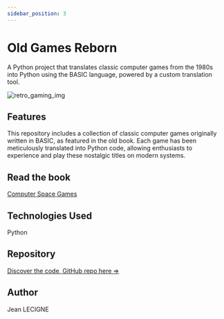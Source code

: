```yaml
---
sidebar_position: 3
---
```

# Old Games Reborn

A Python project that translates classic computer games from the 1980s into Python using the BASIC language, powered by a custom translation tool.

![retro_gaming_img](../maydays/static/img/project_img/md-p02.jpg)

## Features

This repository includes a collection of classic computer games originally written in BASIC, as featured in the old book. Each game has been meticulously translated into Python code, allowing enthusiasts to experience and play these nostalgic titles on modern systems.

## Read the book
[Computer Space Games](https://colorcomputerarchive.com/repo/Documents/Books/Computer%20Spacegames%20(1982)(Usborne%20Publishing).pdf)


## Technologies Used
Python

## Repository

[Discover the code, GitHub repo here =>](https://github.com/Phenixjj/Maydays/tree/master/md-p-02_old-game-reborn)


## Author
Jean LECIGNE